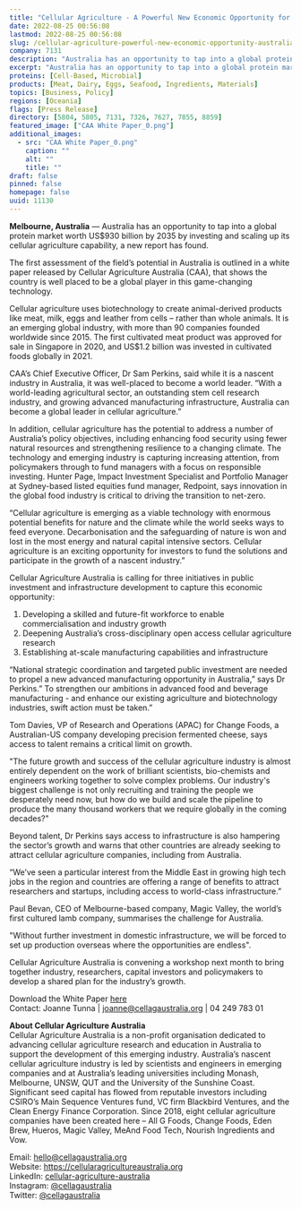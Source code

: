 ```yaml
---
title: "Cellular Agriculture - A Powerful New Economic Opportunity for Australia"
date: 2022-08-25 00:56:08
lastmod: 2022-08-25 00:56:08
slug: /cellular-agriculture-powerful-new-economic-opportunity-australia
company: 7131
description: "Australia has an opportunity to tap into a global protein market worth US$930 billion by 2035 by investing and scaling up its cellular agriculture capability, a new report has found."
excerpt: "Australia has an opportunity to tap into a global protein market worth US$930 billion by 2035 by investing and scaling up its cellular agriculture capability, a new report has found."
proteins: [Cell-Based, Microbial]
products: [Meat, Dairy, Eggs, Seafood, Ingredients, Materials]
topics: [Business, Policy]
regions: [Oceania]
flags: [Press Release]
directory: [5804, 5805, 7131, 7326, 7627, 7855, 8859]
featured_image: ["CAA White Paper_0.png"]
additional_images:
  - src: "CAA White Paper_0.png"
    caption: ""
    alt: ""
    title: ""
draft: false
pinned: false
homepage: false
uuid: 11130
---
```

<p><strong>Melbourne, Australia</strong> — Australia has an opportunity to tap into a global protein market worth US$930 billion by 2035 by investing and scaling up its cellular agriculture capability, a new report has found.</p>
<p>The first assessment of the field’s potential in Australia is outlined in a white paper released by Cellular Agriculture Australia (CAA), that shows the country is well placed to be a global player in this game-changing technology.</p>
<p>Cellular agriculture uses biotechnology to create animal-derived products like meat, milk, eggs and leather from cells – rather than whole animals. It is an emerging global industry, with more than 90 companies founded worldwide since 2015. The first cultivated meat product was approved for sale in Singapore in 2020, and US$1.2 billion was invested in cultivated foods globally in 2021.</p>
<p>CAA’s Chief Executive Officer, Dr Sam Perkins, said while it is a nascent industry in Australia, it was well-placed to become a world leader. “With a world-leading agricultural sector, an outstanding stem cell research industry, and growing advanced manufacturing infrastructure, Australia can become a global leader in cellular agriculture.”</p>
<p>In addition, cellular agriculture has the potential to address a number of Australia’s policy objectives, including enhancing food security using fewer natural resources and strengthening resilience to a changing climate. The technology and emerging industry is capturing increasing attention, from policymakers through to fund managers with a focus on responsible investing. Hunter Page, Impact Investment Specialist and Portfolio Manager at Sydney-based listed equities fund manager, Redpoint, says innovation in the global food industry is critical to driving the transition to net-zero.</p>
<p>“Cellular agriculture is emerging as a viable technology with enormous potential benefits for nature and the climate while the world seeks ways to feed everyone. Decarbonisation and the safeguarding of nature is won and lost in the most energy and natural capital intensive sectors. Cellular agriculture is an exciting opportunity for investors to fund the solutions and participate in the growth of a nascent industry.”</p>
<p>Cellular Agriculture Australia is calling for three initiatives in public investment and infrastructure development to capture this economic opportunity:</p>
<ol>
<li>Developing a skilled and future-fit workforce to enable commercialisation and industry growth</li>
<li>Deepening Australia’s cross-disciplinary open access cellular agriculture research</li>
<li>Establishing at-scale manufacturing capabilities and infrastructure</li>
</ol>
<p>“National strategic coordination and targeted public investment are needed to propel a new advanced manufacturing opportunity in Australia,” says Dr Perkins.” To strengthen our ambitions in advanced food and beverage manufacturing - and enhance our existing agriculture and biotechnology industries, swift action must be taken.”</p>
<p>Tom Davies, VP of Research and Operations (APAC) for Change Foods, a Australian-US company developing precision fermented cheese, says access to talent remains a critical limit on growth.</p>
<p>"The future growth and success of the cellular agriculture industry is almost entirely dependent on the work of brilliant scientists, bio-chemists and engineers working together to solve complex problems. Our industry's biggest challenge is not only recruiting and training the people we desperately need now, but how do we build and scale the pipeline to produce the many thousand workers that we require globally in the coming decades?"</p>
<p>Beyond talent, Dr Perkins says access to infrastructure is also hampering the sector’s growth and warns that other countries are already seeking to attract cellular agriculture companies, including from Australia.</p>
<p>“We’ve seen a particular interest from the Middle East in growing high tech jobs in the region and countries are offering a range of benefits to attract researchers and startups, including access to world-class infrastructure.”</p>
<p>Paul Bevan, CEO of Melbourne-based company, Magic Valley, the world’s first cultured lamb company, summarises the challenge for Australia.</p>
<p>"Without further investment in domestic infrastructure, we will be forced to set up production overseas where the opportunities are endless".</p>
<p>Cellular Agriculture Australia is convening a workshop next month to bring together industry, researchers, capital investors and policymakers to develop a shared plan for the industry’s growth.</p>
<p>Download the White Paper <a href="https://cellularagricultureaustralia.org/advocacy/">here</a><br />
Contact: Joanne Tunna | <a href="mailto:joanne@cellagaustralia.org">joanne@cellagaustralia.org</a> | 04 249 783 01</p>
<p><strong>About Cellular Agriculture Australia</strong><br />
Cellular Agriculture Australia is a non-profit organisation dedicated to advancing cellular agriculture research and education in Australia to support the development of this emerging industry. Australia’s nascent cellular agriculture industry is led by scientists and engineers in emerging companies and at Australia’s leading universities including Monash, Melbourne, UNSW, QUT and the University of the Sunshine Coast. Significant seed capital has flowed from reputable investors including CSIRO’s Main Sequence Ventures fund, VC firm Blackbird Ventures, and the Clean Energy Finance Corporation. Since 2018, eight cellular agriculture companies have been created here – All G Foods, Change Foods, Eden Brew, Hueros, Magic Valley, MeAnd Food Tech, Nourish Ingredients and Vow.</p>
<p>Email: <a href="mailto:hello@cellagaustralia.org">hello@cellagaustralia.org</a><br />
Website: <a href="https://cellularagricultureaustralia.org">https://cellularagricultureaustralia.org</a><br />
LinkedIn: <a href="https://www.linkedin.com/company/cellular-agriculture-australia/">cellular-agriculture-australia</a><br />
Instagram: <a href="https://www.instagram.com/cellagaustralia/">@cellagaustralia</a><br />
Twitter: <a href="https://twitter.com/CellAgAustralia">@cellagaustralia</a></p>
